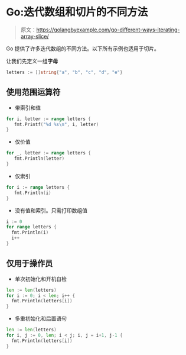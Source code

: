 # Go:迭代数组和切片的不同方法

> 原文：<https://golangbyexample.com/go-different-ways-iterating-array-slice/>

Go 提供了许多迭代数组的不同方法。以下所有示例也适用于切片。

让我们先定义一组**字母**

```go
letters := []string{"a", "b", "c", "d", "e"}
```

## **使用范围运算符**

*   带索引和值

```go
for i, letter := range letters {
   fmt.Printf("%d %s\n", i, letter)
}
```

*   仅价值

```go
for _, letter := range letters {
   fmt.Println(letter)
}
```

*   仅索引

```go
for i := range letters {
   fmt.Println(i)
}
```

*   没有值和索引。只需打印数组值

```go
i := 0
for range letters {
  fmt.Println(i)
  i++
}
```

## **仅用于操作员**

*   单次初始化和开机自检

```go
len := len(letters)
for i := 0; i < len; i++ {
  fmt.Println(letters[i])
}
```

*   多重初始化和后置语句

```go
len := len(letters)
for i, j := 0, len; i < j; i, j = i+1, j-1 {
  fmt.Println(letters[i])
}
```